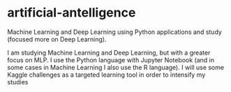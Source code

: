 # artificial-antelligence
Machine Learning and Deep Learning using Python applications and study (focused more on Deep Learning).

I am studying Machine Learning and Deep Learning, but with a greater focus on MLP.
I use the Python language with Jupyter Notebook (and in some cases in Machine Learning I also use the R language).
I will use some Kaggle challenges as a targeted learning tool in order to intensify my studies
